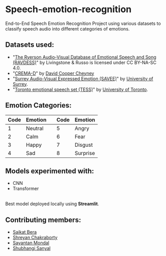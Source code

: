 # Speech-emotion-recognition
End-to-End Speech Emotion Recognition Project using various datasets to classify speech audio into different categories of emotions.

## Datasets used: 
- "[The Ryerson Audio-Visual Database of Emotional Speech and Song (RAVDESS)](https://www.kaggle.com/datasets/uwrfkaggler/ravdess-emotional-speech-audio)" by Livingstone & Russo is licensed under CC BY-NA-SC 4.0.
- "[CREMA-D](https://www.kaggle.com/datasets/ejlok1/cremad)" by [David Cooper Cheyney](https://github.com/CheyneyComputerScience/CREMA-D)
- "[Surrey Audio-Visual Expressed Emotion (SAVEE)](https://www.kaggle.com/datasets/ejlok1/surrey-audiovisual-expressed-emotion-savee)" by [University of Surrey](http://kahlan.eps.surrey.ac.uk/savee/Database.html).
- "[Toronto emotional speech set (TESS)](https://www.kaggle.com/datasets/ejlok1/toronto-emotional-speech-set-tess)" by [University of Toronto](https://tspace.library.utoronto.ca/handle/1807/24487).

## Emotion Categories:
| Code | Emotion |   | Code | Emotion |
|------|---------|:-:|------|---------|
| 1    | Neutral |   | 5    | Angry   |
| 2    | Calm    |   | 6    | Fear    |
| 3    | Happy   |   | 7    | Disgust |
| 4    | Sad     |   | 8    | Surprise|

## Models experimented with:
- CNN
- Transformer

<br> Best model deployed locally using **Streamlit**.

## Contributing members:
- [Saikat Bera](https://github.com/berasaikat)
- [Shreyan Chakraborty](https://github.com/shreyanc07)
- [Sayantan Mondal](https://github.com/msayantanm)
- [Shubhangi Sanyal](https://github.com/ShubhangiSanyal)

